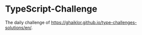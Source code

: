 # TypeScript-Challenge

The daily challenge of https://ghaiklor.github.io/type-challenges-solutions/en/.